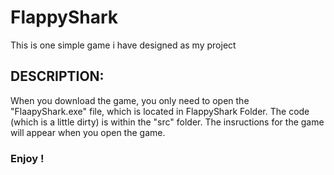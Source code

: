 # FlappyShark

This is one simple game i have designed as my project

## DESCRIPTION:
When you download the game, you only need to open the
"FlaapyShark.exe" file, which is located in FlappyShark 
Folder. The code (which is a little dirty) is within the
"src" folder. The insructions for the game will appear 
when you open the game. 

### Enjoy !
